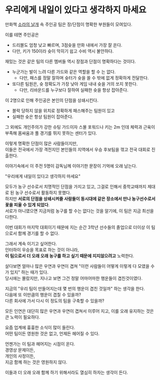 # 우리에게 내일이 있다고 생각하지 마세요

만화책 [소라의 날개](https://series.naver.com/comic/detail.series?productNo=4003487) 속 주인공 팀은 장/단점이 명확한 부원들이 모여있다.  

이를 테면 주인공은 
- 드리블도 엄청 낮고 빠르며, 3점슛을 만화 내에서 가장 잘 쏜다.
- 다만, 키가 150이라 슛이 막히기 쉽고 수비 역시 불안하다. 

재밌는 것은 같은 팀의 다른 멤버들 역시 장점과 단점이 명확하다는 것이다. 

- 누군가는 발이 느려 다른 가드와 같은 역할을 할 수 는 없다.
  - 다만, 패스를 정말 잘하며 슛터가 슛을 쏠 수 밖에 없게 정확하게 전달한다.
- 또다른 팀원은, 슛 정확도가 가장 낮아 게임 내내 슛을 거의 쏘지 못한다.
  - 다만, 리바운드를 누구보다 잘하여 실패한 슛을 항상 잡아준다.

이 2명으로 인해 주인공은 본인의 단점을 상쇄시킨다.

- 블락 당하지 않을 위치로 정확하게 패스해주는 팀원이 있고
- 실패한 슛은 항상 팀원이 잡아준다.

그 외에도 개인주의가 강한 슈팅 가드이자 스몰 포워드나 키는 2m 인데 체력과 근육이 부족해 몸싸움과 풀 경기를 뛰지 못하는 센터가 있다.  
  
이렇게 명확한 단점이 많은 사람들이지만,  
이들은 전국에서 가장 격전지인 본인들의 지역에서 우승 후보팀을 꺾고 전국 대회로 진출한다.  
  
이야기속에서 이 주전 5명이 감독님께 이야기한 문장이 기억에 오래 남는다.  
  
"우리에게 내일이 있다고 생각하지 마세요"

모두가 농구 선수로서 치명적인 단점을 가지고 있고, 그걸로 인해서 중학교때까지 제대로 된 농구 선수로서 활동하지 못했다.  
하지만 **서로의 단점을 상쇄시켜줄 사람들이 동시대에 같은 장소에서 만나 농구선수로서 꽃을 피울 수 있게 되었다**.  
서로가 아니였으면 지금처럼 농구를 할 수는 없다는 것을 알기에, 이 팀은 지금 최선을 다한다.  
  
이번 대회가 마지막 대회이기 때문에 지는 순간 3학년 선수들의 졸업으로 더이상 이 팀으로서 함께 경기를 할 수 없다.  
  
그래서 계속 이기고 싶어한다.  
인터하이 우승을 목표로 하는 것이 아니라,  
**이 팀으로서 더 오래 오래 농구를 하고 싶기 때문에 지지않으려고** 노력한다.    
  
살다보면 얼마나 많은 우연과 우연이 겹쳐 "이런 사람들이 어떻게 이렇게 다 모였을 수가 있지" 하는 때가 있다.  
당시에는 몰랐지만, 지나고 보면 그건 정말 어마어마한 행운들이 겹친것이였다.  
  
지금의 "우리 팀이 만들어지는데 몇 번의 행운이 겹친 것일까" 하는 생각을 한다.  
다음에 또 이만큼의 행운이 겹칠 수 있을까?  
다른 회사에 가서 다시 이 정도의 팀을 구축할 수 있을까?  
  
모든 인연은 대단히 많은 우연과 우연이 겹쳐서 이루어 지고, 이를 오래 유지하는 것은 큰 노력이 필요하다.  
  
요즘 업계에 흉흉한 소식이 많이 들린다.  
어떤 팀이든 영원한 것은 없고, 언제든 헤어질 수 있다.  
  
언젠가는 이 팀과 헤어지는 시점이 온다.  
경영상 문제이든,  
개인의 사정이든,  
지금 함께 하는 것은 영원하지 않다.      
  
이들과 더 오래 오래 함께 하기 위해서라도 열심히 하자는 생각이 든다.
